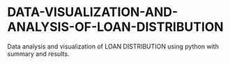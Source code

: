 # DATA-VISUALIZATION-AND-ANALYSIS-OF-LOAN-DISTRIBUTION
Data analysis and visualization of LOAN DISTRIBUTION using python with summary and results.
